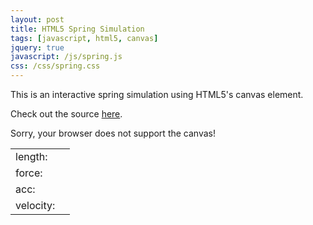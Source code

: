 ```yaml
---
layout: post
title: HTML5 Spring Simulation
tags: [javascript, html5, canvas]
jquery: true
javascript: /js/spring.js
css: /css/spring.css
---
```


This is an interactive spring simulation using HTML5's canvas element.

Check out the source [here](https://github.com/hendrixjoseph/hendrixjoseph.github.io/blob/master/js/spring.js).

<canvas id="spring" width=500 height=500>Sorry, your browser does not support the canvas!</canvas>

<table id="springTable">
<tr><td>length:</td><td id="length"></td></tr>
<tr><td>force:</td><td id="force"></td></tr>
<tr><td>acc:</td><td id="acc"></td></tr>
<tr><td>velocity:</td><td id="velocity"></td></tr>
</table>
